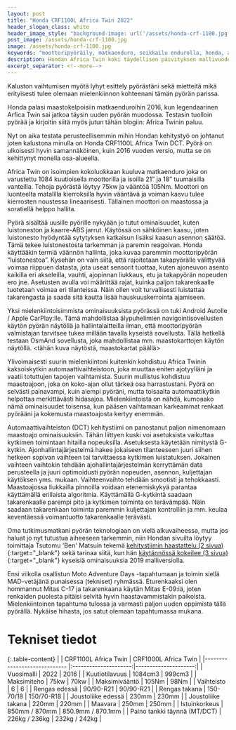 ```yaml
---
layout: post
title: "Honda CRF1100L Africa Twin 2022"
header_slogan_class: white
header_image_style: "background-image: url('/assets/honda-crf-1100.jpg');"
post_image: /assets/honda-crf-1100.jpg
image: /assets/honda-crf-1100.jpg
keywords: "moottoripyöräily, matkaenduro, seikkailu endurolla, honda, adventure, africa twin, CRF1100L"
description: Hondan Africa Twin koki täydellisen päivityksen mallivuodelle 2020. Tästä alkaa tutkimusmatka, mihin isoimpien kokoluokkaan kuuluva pyörä pystyy kaksoiskytkin vaihteistolla meikäläisen näpeissä.
excerpt_separator: <!--more-->
---
```



Kaluston vaihtumisen myötä lyhyt esittely pyörästäni sekä mietteitä mikä erityisesti tulee olemaan mielenkiinnon kohteenani
tämän pyörän parissa.

Honda palasi maastokelpoisiin matkaenduroihin 2016, kun legendaarinen Arfica Twin sai jatkoa täysin uuden pyörän muodossa.
Testasin tuolloin pyörää ja kirjoitin siitä myös jutun tähän blogiin: Africa Twinin paluu.

Nyt on aika testata perusteellisemmin mihin Hondan kehitystyö on johtanut<!--more--> joten kalustona minulla on Honda CRF1100L Africa
Twin DCT. Pyörä on ulkoisesti hyvin samannäköinen, kuin 2016 vuoden versio, mutta se on kehittynyt monella osa-alueella.

Africa Twin on isoimpien kokoluokkaan kuuluva matkaenduro joka on varustettu 1084 kuutioisella moottorilla ja isoilla 21” ja
18” tuumaisilla vanteilla. Tehoja pyörästä löytyy 75kw ja vääntöä 105Nm. Moottori on luonteelta matalilla kierroksilla hyvin
vääntävä ja voiman kasvu tulee kierrosten noustessa lineaarisesti. Tällainen moottori on maastossa ja soratiellä helppo hallita.

Pyörä sisältää uusille pyörille nykyään jo tutut ominaisuudet, kuten luistoneston ja kaarre-ABS jarrut. Käytössä on
sähköinen kaasu, joten luistonesto hyödyntää sytytyksen katkaisun lisäksi kaasun asennon säätöä. Tämä tekee luistonestosta
tarkemman ja paremin reagoivan. Honda käyttääkin termiä väännön hallinta, joka kuvaa paremmin moottoripyörän “luistonestoa”.
Kysehän on vain siitä, että rajoitetaan takapyörälle välittyvää voimaa riippuen datasta, jota useat sensorit tuottaa, kuten
ajoneuvon asento kaikilla eri akseleilla, vauhti, ajopinnan liukkaus, etu ja takapyörän nopeuden ero jne. Asetusten avulla
voi määrittää rajat, kuinka paljon takarenkaalle tuotetaan voimaa eri tilanteissa. Näin ollen voit turvallisesti luistattaa
takarengasta ja saada sitä kautta lisää hauskuuskerrointa ajamiseen.

Yksi mielenkiintoisimmista ominaisuuksista pyörässä on tuki Android Autolle / Apple CarPlay:lle. Tämä mahdollistaa
älypuhelimien navigointisovellusten käytön pyörän näytöllä ja hallintalaitteilla ilman, että moottoripyörän valmistajan
tarvitsee tukea millään tavalla kyseistä sovellusta. Tällä hetkellä testaan OsmAnd sovellusta, joka mahdollistaa mm.
maastokarttojen käytön näytöllä. <tähän kuva näytöstä, maastokartat päällä>

Ylivoimaisesti suurin mielenkiintoni kuitenkin kohdistuu Africa Twinin kaksoiskytkin automaattivaihteistoon, joka muuttaa
eniten ajotyyliäni ja vaatii totuttujen tapojen vaihtamista. Suurin mullistus kohdistuu maastoajoon, joka on koko-ajan ollut
tärkeä osa harrastustani. Pyörä on selvästi painavampi, kuin aiempi pyöräni, mutta toisaalta automaattikytkin helpottaa
merkittävästi hidasajoa. Mielenkiintoista on nähdä, kumoaako nämä ominaisuudet toisensa, kun pääsen vaihtamaan karkeammat
renkaat pyörääni ja kokemusta maastoajosta kertyy enemmän.

Automaattivaihteiston (DCT) kehitystiimi on panostanut paljon nimenomaan maastoajo ominaisuuksiin. Tähän liittyen kuski voi
asetuksista vaikuttaa kytkimen toimintaan hitailla nopeuksilla. Asetuksesta käytetään nimitystä G-kytkin.
Ajonhallintajärjestelmä hakee jokaiseen tilanteeseen juuri siihen hetkeen sopivan vaihteen tai tarvittaessa kytkimen
luistatuksen. Jokainen vaihteen vaihtokin tehdään ajohallintajärjestelmän kerryttämän data perusteella ja juuri optimoidusti
pyörän nopeuden, asennon, kuljettajan käytöksen yms. mukaan. Vaihteenvaihto tehdään smootisti ja tehokkaasti. Maastoajossa
liukkailla pinnoilla voidaan etenemiskykyä parantaa käyttämällä erillaista algoritmia. Käyttämällä G-kytkintä saadaan
takarenkaalle parempi pito ja kytkimen toiminta on terävämpää. Näin saadaan takarenkaan toiminta paremmin kuljettajan
kontrolliin ja mm. keulaa keventäessä voimantuotto takarenkaalle terävästi.

Oma tutkimusmatkani pyörän teknologiaan on vielä alkuvaiheessa, mutta jos haluat jo nyt tutustua aiheeseen tarkemmin, niin
Hondan sivuilta löytyy toimittaja Tsutomu 'Ben' Matsuin tekemä
[kehitystiimin haastattelu (2 sivua)](https://global.honda/innovation/technology/motorcycle/tech-views/vol09_g-switch_stc/interview.html){:target="_blank"}
sekä tarinaa siitä, kun hän
[käytännössä kokeilee (3 sivua)](https://global.honda/innovation/technology/motorcycle/tech-views/vol09_g-switch_stc/impression.html){:target="_blank"}
kyseisiä ominaisuuksia 2019 malliversiolla.

Ensi viikolla osallistun Moto Adventure Days -tapahtumaan ja toimin siellä MAD-vetäjänä punaisessa (tekniset) ryhmässä.
Eturenkaaksi olen hommannut Mitas C-17 ja takarenkaana käytän Mitas E-09:iä, joten renkaiden puolesta pitäisi selvitä hyvin
haastavammistakin paikoista. Mielenkiintoinen tapahtuma tulossa ja varmasti paljon uuden oppimista tällä pyörällä. Nykäise
hihasta, jos satut olemaan tapahtumassa mukana.

# Tekniset tiedot

{:.table-content}
|                              |  CRF1100L Africa Twin | CRF1000L Africa Twin |
|----------------------------- |:---------------------:|---------------------:|
| Vuosimalli                   |  2022                 | 2016                 |
| Kuutiotilavuus               |  1084cm3              | 999cm3               |
| Maksimiteho                  |  75kw                 | 70kw                 |
| Maksimivääntö                |  105Nm                | 98Nm                 |
| Vaihteisto                   |  6                    | 6                    |
| Rengas edessä                |  90/90-R21            | 90/90-R21            |
| Rengas takana                |  150-70/18            | 150/70-R18           |
| Joustoliike edessä           |  230mm                | 230mm                |
| Joustoliike takana           |  220mm                | 220mm                |
| Maavara                      |  250mm                | 250mm                |
| Istuinkorkeus                |  850mm / 870mm        | 850.9mm / 870.1mm    |
| Paino tankki täynnä (MT/DCT) |  226kg / 236kg        | 232kg / 242kg        |
